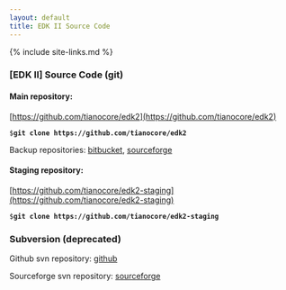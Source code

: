 ```yaml
---
layout: default
title: EDK II Source Code
---
```

{% include site-links.md %}

### [EDK II] Source Code (git)

#### Main repository:
 [https://github.com/tianocore/edk2](https://github.com/tianocore/edk2)

   `$`**`git clone https://github.com/tianocore/edk2`**

Backup repositories:
 [bitbucket](https://bitbucket.org/tianocore/edk2),
 [sourceforge](https://sourceforge.net/p/tianocore/edk2)

#### Staging repository:
 [https://github.com/tianocore/edk2-staging](https://github.com/tianocore/edk2-staging)
 
   `$`**`git clone https://github.com/tianocore/edk2-staging`**

### Subversion (deprecated)

Github svn repository:
 [github](https://github.com/tianocore/edk2/trunk)

Sourceforge svn repository:
 [sourceforge](https://svn.code.sf.net/p/edk2/code/trunk/edk2)
